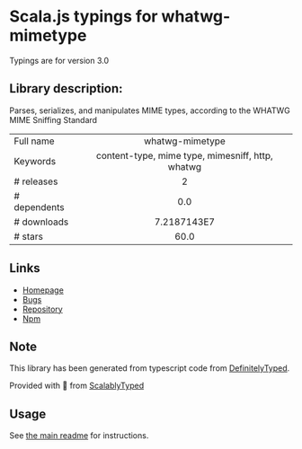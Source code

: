 
# Scala.js typings for whatwg-mimetype

Typings are for version 3.0

## Library description:
Parses, serializes, and manipulates MIME types, according to the WHATWG MIME Sniffing Standard

|                    |                 |
| ------------------ | :-------------: |
| Full name          | whatwg-mimetype |
| Keywords           | content-type, mime type, mimesniff, http, whatwg |
| # releases         | 2 |
| # dependents       | 0.0 |
| # downloads        | 7.2187143E7 |
| # stars            | 60.0 |

## Links
- [Homepage](https://github.com/jsdom/whatwg-mimetype#readme)
- [Bugs](https://github.com/jsdom/whatwg-mimetype/issues)
- [Repository](https://github.com/jsdom/whatwg-mimetype)
- [Npm](https://www.npmjs.com/package/whatwg-mimetype)
    


## Note
This library has been generated from typescript code from [DefinitelyTyped](https://definitelytyped.org).

Provided with :purple_heart: from [ScalablyTyped](https://github.com/oyvindberg/ScalablyTyped)

## Usage
See [the main readme](../../readme.md) for instructions.



